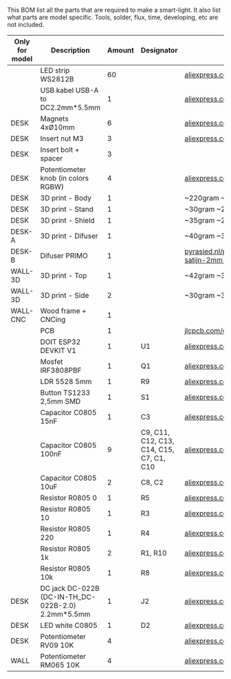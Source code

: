 This BOM list all the parts that are required to make a smart-light. It also list what parts are model specific.
Tools, solder, flux, time, developing, etc are not included.		

| Only for model | Description | Amount | Designator | Link	
| --- | --- | --- | --- | ---	
|  | LED strip WS2812B | 60 |  | [aliexpress.com/item/2036819167.html](aliexpress.com/item/2036819167.html)	
|  | USB kabel USB-A to DC2.2mm*5.5mm | 1 |  | [aliexpress.com/item/32934383650.html](aliexpress.com/item/32934383650.html)	
| DESK | Magnets 4xØ10mm | 6 |  | [aliexpress.com/item/1005001531049391.html](aliexpress.com/item/1005001531049391.html)	
| DESK | Insert nut M3 | 3 |  | [aliexpress.com/item/33008141694.html](aliexpress.com/item/33008141694.html)	
| DESK | Insert bolt + spacer | 3 |  | 	
| DESK | Potentiometer knob (in colors RGBW) | 4 |  | [aliexpress.com/item/32928287473.html](aliexpress.com/item/32928287473.html)	
| DESK | 3D print - Body | 1 |  | ~220gram ~18uur	
| DESK | 3D print - Stand | 1 |  | ~30gram ~2,5uur	
| DESK | 3D print - Shield | 1 |  | ~35gram ~2,5uur	
| DESK-A | 3D print - Difuser | 1 |  | ~40gram ~3uur	
| DESK-B | Difuser PRIMO | 1 |  | [pyrasied.nl/product/primo-xt-n381-mat-satijn-2mm-lt71/](pyrasied.nl/product/primo-xt-n381-mat-satijn-2mm-lt71/)	
| WALL-3D | 3D print - Top | 1 |  | ~42gram ~3,5uur	
| WALL-3D | 3D print - Side | 2 |  | ~30gram ~3uur	
| WALL-CNC | Wood frame + CNCing | 1 |  | 	
|  | PCB  | 1 |  | [jlcpcb.com/order](jlcpcb.com/order)	
|  | DOIT ESP32 DEVKIT V1 | 1 | U1 | [aliexpress.com/item/32959541446.html](aliexpress.com/item/32959541446.html)	
|  | Mosfet IRF3808PBF | 1 | Q1 | [aliexpress.com/item/32967801317.html](aliexpress.com/item/32967801317.html)	
|  | LDR 5528 5mm | 1 | R9 | [aliexpress.com/item/32996322231.html](aliexpress.com/item/32996322231.html)	
|  | Button TS1233 2,5mm SMD | 1 | S1 | [aliexpress.com/item/32947539977.html](aliexpress.com/item/32947539977.html)	
|  | Capacitor C0805 15nF | 1 | C3 | [aliexpress.com/item/32998981034.html](aliexpress.com/item/32998981034.html)	
|  | Capacitor C0805 100nF | 9 | C9, C11, C12, C13, C14, C15, C7, C1, C10 | [aliexpress.com/item/32998981034.html](aliexpress.com/item/32998981034.html)	
|  | Capacitor C0805 10uF | 2 | C8, C2 | [aliexpress.com/item/32998981034.html](aliexpress.com/item/32998981034.html)	
|  | Resistor R0805 0 | 1 | R5 | [aliexpress.com/item/32858225842.html](aliexpress.com/item/32858225842.html)	
|  | Resistor R0805 10 | 1 | R3 | [aliexpress.com/item/32858225842.html](aliexpress.com/item/32858225842.html)	
|  | Resistor R0805 220 | 1 | R4 | [aliexpress.com/item/32858225842.html](aliexpress.com/item/32858225842.html)	
|  | Resistor R0805 1k | 2 | R1, R10 | [aliexpress.com/item/32858225842.html](aliexpress.com/item/32858225842.html)	
|  | Resistor R0805 10k | 1 | R8 | [aliexpress.com/item/32858225842.html](aliexpress.com/item/32858225842.html)	
| DESK | DC jack DC-022B (DC-IN-TH_DC-022B-2.0)  2.2mm*5.5mm | 1 | J2 | [aliexpress.com/item/32962556698.html](aliexpress.com/item/32962556698.html)	
| DESK | LED white C0805 | 1 | D2 | [aliexpress.com/item/32983794565.html](aliexpress.com/item/32983794565.html)	
| DESK | Potentiometer RV09 10K | 4 |  | [aliexpress.com/item/4000078097697.html](aliexpress.com/item/4000078097697.html)	
| WALL | Potentiometer RM065 10K | 4 |  | [aliexpress.com/item/4000806028470.html](aliexpress.com/item/4000806028470.html)	
